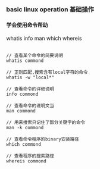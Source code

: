 ### basic linux operation 基础操作

#### 学会使用命令帮助
whatis info man which whereis
```linux

// 查看某个命令的简要说明
whatis commond

// 正则匹配,搜索含有local字符的命令
whatis -w "local*"

// 查看命令的详细说明
info commond

// 查看命令的说明文当
man commond

// 用来搜索只记住了部分关键字的命令
man -k commond

// 查看命令程序的binary安装路径
which commond

// 查看程序的搜索路径
whereis commond
```

